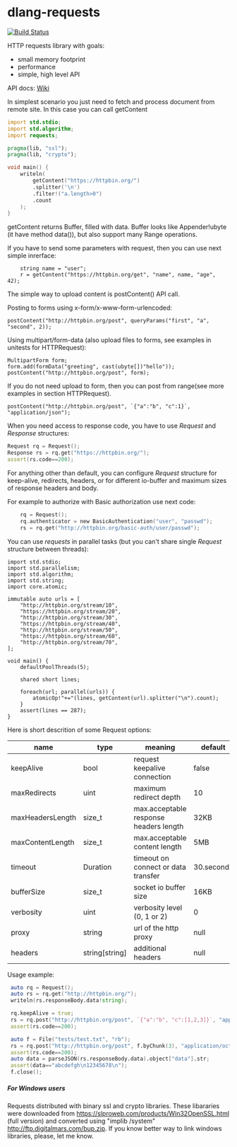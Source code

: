 # dlang-requests

[![Build Status](https://travis-ci.org/ikod/dlang-requests.svg?branch=master)](https://travis-ci.org/ikod/dlang-requests)

HTTP requests library with goals:

* small memory footprint
* performance
* simple, high level API

API docs: [Wiki](https://github.com/ikod/dlang-requests/wiki)

In simplest scenario you just need to fetch and process document from remote site. In this case you can call getContent
```d
import std.stdio;
import std.algorithm;
import requests;

pragma(lib, "ssl");
pragma(lib, "crypto");

void main() {
    writeln(
        getContent("https://httpbin.org/")
        .splitter('\n')
        .filter!("a.length>0")
        .count
    );
}
```
getContent returns Buffer, filled with data. Buffer looks like Appender!ubyte (it have method data()), but also support many Range operations.

If you have to send some parameters with request, then you can use next simple inrerface:
```
    string name = "user";
    r = getContent("https://httpbin.org/get", "name", name, "age", 42);

```

The simple way to upload content is postContent() API call.

Posting to forms using x-form/x-www-form-urlencoded:
```
postContent("http://httpbin.org/post", queryParams("first", "a", "second", 2));
```

Using multipart/form-data (also upload files to forms, see examples in unitests for HTTPRequest):
```
MultipartForm form;
form.add(formData("greeting", cast(ubyte[])"hello"));
postContent("http://httpbin.org/post", form);
```

If you do not need upload to form, then you can post from range(see more examples in section HTTPRequest).

```
postContent("http://httpbin.org/post", `{"a":"b", "c":1}`, "application/json");
```

When you need access to response code, you have to use *Request* and *Response* structures:

```d
Request rq = Request();
Response rs = rq.get("https://httpbin.org/");
assert(rs.code==200);
```

For anything other than default, you can configure *Request* structure for keep-alive, redirects, headers, or for different io-buffer and maximum sizes of response headers and body.

For example to authorize with Basic authorization use next code:
```c
    rq = Request();
    rq.authenticator = new BasicAuthentication("user", "passwd");
    rs = rq.get("http://httpbin.org/basic-auth/user/passwd");
```

You can use *requests* in parallel tasks (but you can't share single *Request* structure between threads):
```
import std.stdio;
import std.parallelism;
import std.algorithm;
import std.string;
import core.atomic;

immutable auto urls = [
    "http://httpbin.org/stream/10",
    "https://httpbin.org/stream/20",
    "http://httpbin.org/stream/30",
    "https://httpbin.org/stream/40",
    "http://httpbin.org/stream/50",
    "https://httpbin.org/stream/60",
    "http://httpbin.org/stream/70",
];

void main() {    
    defaultPoolThreads(5);

    shared short lines;
    
    foreach(url; parallel(urls)) {
        atomicOp!"+="(lines, getContent(url).splitter("\n").count);
    }
    assert(lines == 287);
}
```
Here is short descrition of some Request options:

| name             | type           | meaning                                | default    |
|------------------|----------------|----------------------------------------|------------|
| keepAlive        | bool           | request keepalive connection           | false      |
| maxRedirects     | uint           | maximum redirect depth                 | 10         |
| maxHeadersLength | size_t         | max.acceptable response headers length | 32KB       |
| maxContentLength | size_t         | max.acceptable content length          | 5MB        |
| timeout          | Duration       | timeout on connect or data transfer    | 30.seconds |
| bufferSize       | size_t         | socket io buffer size                  | 16KB       |
| verbosity        | uint           | verbosity level (0, 1 or 2)            | 0          |
| proxy            | string         | url of the http proxy                  | null       |
| headers          | string[string] | additional headers                     | null       |

Usage example:
```d
 auto rq = Request();
 auto rs = rq.get("http://httpbin.org/");
 writeln(rs.responseBody.data!string);

 rq.keepAlive = true;
 rs = rq.post("http://httpbin.org/post", `{"a":"b", "c":[1,2,3]}`, "application/json");
 assert(rs.code==200);

 auto f = File("tests/test.txt", "rb");
 rs = rq.post("http://httpbin.org/post", f.byChunk(3), "application/octet-stream");
 assert(rs.code==200);
 auto data = parseJSON(rs.responseBody.data).object["data"].str;
 assert(data=="abcdefgh\n12345678\n");
 f.close();

```


##### For Windows users
Requests distributed with binary ssl and crypto libraries. These libararies were downloaded from https://slproweb.com/products/Win32OpenSSL.html (full version) and converted using "implib /system" http://ftp.digitalmars.com/bup.zip.
If you know better way to link windows libraries, please, let me know.
